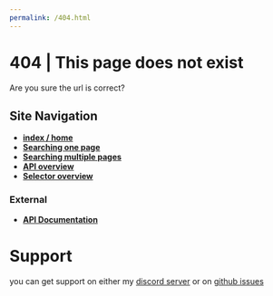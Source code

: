 ```yaml
---
permalink: /404.html
---
```


# 404 | This page does not exist

Are you sure the url is correct? 

## Site Navigation


* [**index / home**](./readme.md)
* [**Searching one page**](./onepage)
* [**Searching multiple pages**](./multipage.md)
* [**API overview**](./overview.md)
* [**Selector overview**](./selectors.md)

### External

* [**API Documentation**](https://paka.dev/npm/google-sr/api)
# Support 

you can get support on either my [discord server](https://discord.gg/9s52pz6nWX) or on [github issues](https://github.com/typicalninja/google-sr/issues)
